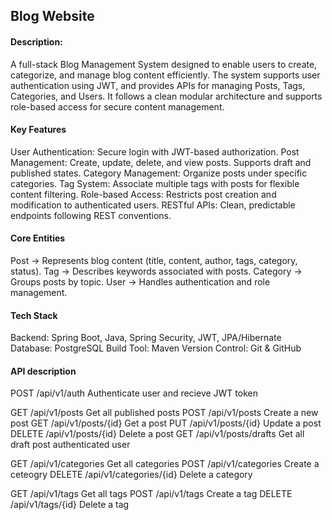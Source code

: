 ## Blog Website

#### Description:

A full-stack Blog Management System designed to enable users to create, categorize, and manage blog content efficiently. 
The system supports user authentication using JWT, and provides APIs for managing Posts, Tags, Categories, and Users. 
It follows a clean modular architecture and supports role-based access for secure content management.

#### Key Features

User Authentication: Secure login with JWT-based authorization.
Post Management: Create, update, delete, and view posts. Supports draft and published states.
Category Management: Organize posts under specific categories.
Tag System: Associate multiple tags with posts for flexible content filtering.
Role-based Access: Restricts post creation and modification to authenticated users.
RESTful APIs: Clean, predictable endpoints following REST conventions.

#### Core Entities

Post → Represents blog content (title, content, author, tags, category, status).
Tag → Describes keywords associated with posts.
Category → Groups posts by topic.
User → Handles authentication and role management.

#### Tech Stack

Backend: Spring Boot, Java, Spring Security, JWT, JPA/Hibernate
Database: PostgreSQL
Build Tool: Maven
Version Control: Git & GitHub

#### API description

POST	/api/v1/auth	Authenticate user and recieve JWT token

GET	/api/v1/posts	Get all published posts
POST	/api/v1/posts	Create a new post
GET	/api/v1/posts/{id}	Get a post
PUT	/api/v1/posts/{id}	Update a post
DELETE	/api/v1/posts/{id}	Delete a post
GET	/api/v1/posts/drafts	Get all draft post authenticated user
		
GET	/api/v1/categories	Get all categories
POST	/api/v1/categories	Create a ceteogry
DELETE	/api/v1/categories/{id}	Delete a category
		
GET	/api/v1/tags	Get all tags
POST	/api/v1/tags	Create a tag
DELETE	/api/v1/tags/{id}	Delete a tag
